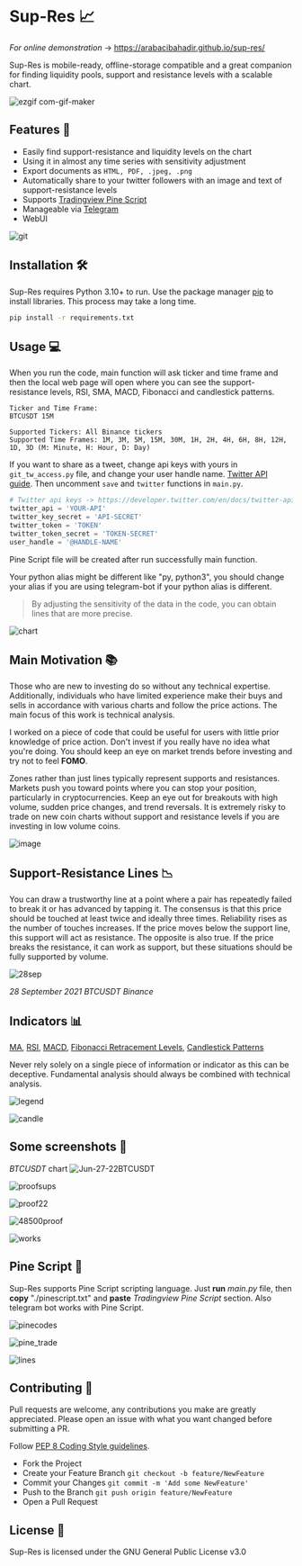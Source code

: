 # Sup-Res :chart_with_upwards_trend:

_For online demonstration_ -> https://arabacibahadir.github.io/sup-res/ 

Sup-Res is  mobile-ready, offline-storage compatible and a great companion for finding liquidity pools, support and resistance levels with a scalable chart.

![ezgif com-gif-maker](https://user-images.githubusercontent.com/32988819/166165397-af4c7f29-1746-49b6-be3a-9a12d838f7e6.gif)


## Features :star2:

- Easily find support-resistance and liquidity levels on the chart
- Using it in almost any time series with sensitivity adjustment 
- Export documents as `HTML, PDF, .jpeg, .png` 
- Automatically share to your twitter followers with an image and text of support-resistance levels
- Supports [Tradingview Pine Script](https://www.tradingview.com/pine-script-docs/en/v4/Introduction.html) 
- Manageable via [Telegram](https://python-telegram-bot.org)
- WebUI

![git](https://user-images.githubusercontent.com/32988819/148457547-45d47bc2-52a0-426a-8d4c-861fe6fd013d.png)

## Installation :hammer_and_wrench:
Sup-Res requires Python 3.10+ to run.
Use the package manager [pip](https://pip.pypa.io/en/stable/) to install libraries. This process may take a long time.

```bash
pip install -r requirements.txt
```

## Usage :computer:

When you run the code, main function will ask ticker and time frame and then the local web page will open where you can see the support-resistance levels, RSI, SMA, MACD, Fibonacci and candlestick patterns. 
````
Ticker and Time Frame:
BTCUSDT 15M
````
````
Supported Tickers: All Binance tickers
Supported Time Frames: 1M, 3M, 5M, 15M, 30M, 1H, 2H, 4H, 6H, 8H, 12H, 1D, 3D (M: Minute, H: Hour, D: Day)
````

If you want to share as a tweet, change api keys with yours in `git_tw_access.py` file, and change your user handle name. [Twitter API guide](https://developer.twitter.com/en/docs/twitter-api). Then uncomment `save` and `twitter` functions in `main.py`.

````python
# Twitter api keys -> https://developer.twitter.com/en/docs/twitter-api
twitter_api = 'YOUR-API'
twitter_key_secret = 'API-SECRET'
twitter_token = 'TOKEN'
twitter_token_secret = 'TOKEN-SECRET'
user_handle = '@HANDLE-NAME'
````

Pine Script file will be created after run successfully main function. 

Your python alias might be different like "py, python3", you should change your alias if you are using telegram-bot if your python alias is different. 

>By adjusting the sensitivity of the data in the code, you can obtain lines that are more precise.


![chart](https://user-images.githubusercontent.com/32988819/166165460-b1e2be3e-014c-4aea-83e6-c118075f68df.png)


 
## Main Motivation :books:
Those who are new to investing do so without any technical expertise. Additionally, individuals who have limited experience make their buys and sells in accordance with various charts and follow the price actions. The main focus of this work is technical analysis.

I worked on a piece of code that could be useful for users with little prior knowledge of price action. Don't invest if you really have no idea what you're doing. You should keep an eye on market trends before investing and try not to feel **FOMO**.

Zones rather than just lines typically represent supports and resistances. Markets push you toward points where you can stop your position, particularly in cryptocurrencies. Keep an eye out for breakouts with high volume, sudden price changes, and trend reversals. It is extremely risky to trade on new coin charts without support and resistance levels if you are investing in low volume coins.


![image](https://user-images.githubusercontent.com/32988819/166165539-5a4eea0a-456e-482d-aa56-96b5eaffc37a.png)


## Support-Resistance Lines :chart_with_downwards_trend:

You can draw a trustworthy line at a point where a pair has repeatedly failed to break it or has advanced by tapping it. The consensus is that this price should be touched at least twice and ideally three times. Reliability rises as the number of touches increases. If the price moves below the support line, this support will act as resistance. The opposite is also true. If the price breaks the resistance, it can work as support, but these situations should be fully supported by volume.

![28sep](https://user-images.githubusercontent.com/32988819/135044659-579b26c8-8141-41c2-9b4e-d3c99b41b571.png)


_28 September 2021 BTCUSDT Binance_

## Indicators :bar_chart:
[MA](https://www.investopedia.com/terms/m/movingaverage.asp), 
[RSI](https://www.investopedia.com/terms/r/rsi.asp), 
[MACD](https://www.investopedia.com/terms/m/macd.asp),
[Fibonacci Retracement Levels](https://www.investopedia.com/terms/f/fibonacciretracement.asp),
[Candlestick Patterns](https://www.elearnmarkets.com/blog/30-candlestick-charts-in-stock-market/)

Never rely solely on a single piece of information or indicator as this can be deceptive. Fundamental analysis should always be combined with technical analysis.

![legend](https://user-images.githubusercontent.com/32988819/168901021-81d885d4-19de-4ba6-a3d0-c69faf2ccbf5.png)


![candle](https://user-images.githubusercontent.com/32988819/131737076-f52ac75e-1f4d-4d79-b14c-61a81ee8ecfe.png)

## Some screenshots :camera_flash:
_BTCUSDT_ chart
![Jun-27-22BTCUSDT](https://user-images.githubusercontent.com/32988819/176189250-c4564312-cfd7-41d9-aaed-620ca4bcabc7.jpeg)


![proofsups](https://user-images.githubusercontent.com/32988819/134022109-31c46da5-f1d3-4865-990e-91dd2fd75367.png)

![proof22](https://user-images.githubusercontent.com/32988819/134344483-7bb93cb7-ab29-4505-82bd-06f387e992c5.png)

![48500proof](https://user-images.githubusercontent.com/32988819/133648941-de7f0b2d-0780-4a11-8e6f-98d06b1f6ad1.png)

![works](https://user-images.githubusercontent.com/32988819/133649195-6645e31b-1736-4076-ba26-385063d4915e.png)

## Pine Script :bookmark_tabs:

Sup-Res supports Pine Script scripting language. Just **run** *main.py* file, then **copy** "./pinescript.txt" and **paste** *Tradingview Pine Script* section.
Also telegram bot works with Pine Script.

![pinecodes](https://user-images.githubusercontent.com/32988819/136625978-355c9591-6865-441a-871a-dd3526b4308f.png)

![pine_trade](https://user-images.githubusercontent.com/32988819/136625994-1f0400a6-6c97-4126-b1b2-0f630f739133.png)

![lines](https://user-images.githubusercontent.com/32988819/136626000-85bb5d7d-73d3-4568-bd0d-61d17dbc67b6.png)


## Contributing :handshake:
Pull requests are welcome, any contributions you make are greatly appreciated. Please open an issue with what you want changed before submitting a PR.

Follow [PEP 8 Coding Style guidelines](https://www.python.org/dev/peps/pep-0008/).

- Fork the Project
- Create your Feature Branch `git checkout -b feature/NewFeature`
- Commit your Changes `git commit -m 'Add some NewFeature'`
- Push to the Branch `git push origin feature/NewFeature`
- Open a Pull Request


## License :page_with_curl:
Sup-Res is licensed under the GNU General Public License v3.0

